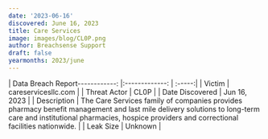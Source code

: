```yaml
---
date: '2023-06-16'
discovered: June 16, 2023
title: Care Services
image: images/blog/CL0P.png
author: Breachsense Support
draft: false
yearmonths: 2023/june
---
```


| Data Breach Report------------:     |:-------------:    | :-----:|
| Victim      | careservicesllc.com      | 
| Threat Actor      | CL0P      | 
| Date Discovered      | Jun 16, 2023      | 
| Description      | The Care Services family of companies provides pharmacy benefit management and last mile delivery solutions to long-term care and institutional pharmacies, hospice providers and correctional facilities nationwide.      | 
| Leak Size      | Unknown      | 

